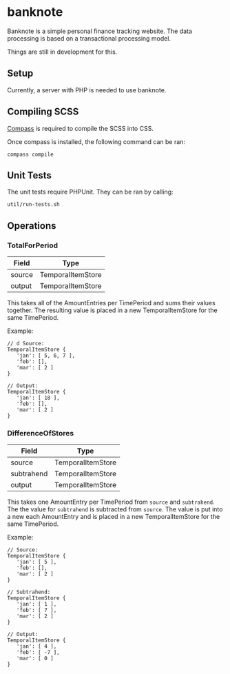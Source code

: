 # banknote


Banknote is a simple personal finance tracking website. The data processing is based on a transactional processing model.

Things are still in development for this.


## Setup

Currently, a server with PHP is needed to use banknote.


## Compiling SCSS

[Compass](http://compass-style.org) is required to compile the SCSS into CSS.

Once compass is installed, the following command can be ran:

```
compass compile
```


## Unit Tests

The unit tests require PHPUnit. They can be ran by calling:
```
util/run-tests.sh
```


## Operations

### TotalForPeriod
| Field  | Type              |
| ------ | ----------------- |
| source | TemporalItemStore |
| output | TemporalItemStore |

This takes all of the AmountEntries per TimePeriod and sums their values together. The resulting value is placed in a new TemporalItemStore for the same TimePeriod.

Example:
```
// d Source:
TemporalItemStore {
   'jan': [ 5, 6, 7 ],
   'feb': [],
   'mar': [ 2 ]
}

// Output:
TemporalItemStore {
   'jan': [ 18 ],
   'feb': [],
   'mar': [ 2 ]
}
```

### DifferenceOfStores
| Field      | Type              |
| ---------- | ----------------- |
| source     | TemporalItemStore |
| subtrahend | TemporalItemStore |
| output     | TemporalItemStore |

This takes one AmountEntry per TimePeriod from `source` and `subtrahend`. The the value for `subtrahend` is subtracted from `source`. The value is put into a new each AmountEntry and is placed in a new TemporalItemStore for the same TimePeriod.

Example:
```
// Source:
TemporalItemStore {
   'jan': [ 5 ],
   'feb': [],
   'mar': [ 2 ]
}

// Subtrahend:
TemporalItemStore {
   'jan': [ 1 ],
   'feb': [ 7 ],
   'mar': [ 2 ]
}

// Output:
TemporalItemStore {
   'jan': [ 4 ],
   'feb': [ -7 ],
   'mar': [ 0 ]
}
```

